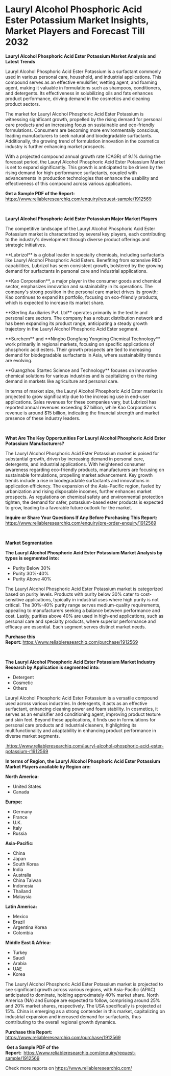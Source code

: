 <p><h1>Lauryl Alcohol Phosphoric Acid Ester Potassium Market Insights, Market Players and Forecast Till 2032</h1></p><p><strong>Lauryl Alcohol Phosphoric Acid Ester Potassium Market Analysis and Latest Trends</strong></p>
<p><p>Lauryl Alcohol Phosphoric Acid Ester Potassium is a surfactant commonly used in various personal care, household, and industrial applications. This compound serves as an effective emulsifier, wetting agent, and foaming agent, making it valuable in formulations such as shampoos, conditioners, and detergents. Its effectiveness in solubilizing oils and fats enhances product performance, driving demand in the cosmetics and cleaning product sectors.</p><p>The market for Lauryl Alcohol Phosphoric Acid Ester Potassium is witnessing significant growth, propelled by the rising demand for personal care products and an increasing focus on sustainable and eco-friendly formulations. Consumers are becoming more environmentally conscious, leading manufacturers to seek natural and biodegradable surfactants. Additionally, the growing trend of formulation innovation in the cosmetics industry is further enhancing market prospects. </p><p>With a projected compound annual growth rate (CAGR) of 9.1% during the forecast period, the Lauryl Alcohol Phosphoric Acid Ester Potassium Market is set to expand significantly. This growth is anticipated to be driven by the rising demand for high-performance surfactants, coupled with advancements in production technologies that enhance the usability and effectiveness of this compound across various applications.</p></p>
<p><strong>Get a Sample PDF of the Report:&nbsp;</strong> <a href="https://www.reliableresearchiq.com/enquiry/request-sample/1912569?utm_campaign=3262&utm_medium=2&utm_source=Github&utm_content=ia&utm_term=03042025&utm_id=lauryl-alcohol-phosphoric-acid-ester-potassium">https://www.reliableresearchiq.com/enquiry/request-sample/1912569</a></p>
<p>&nbsp;</p>
<p><strong>Lauryl Alcohol Phosphoric Acid Ester Potassium Major Market Players</strong></p>
<p><p>The competitive landscape of the Lauryl Alcohol Phosphoric Acid Ester Potassium market is characterized by several key players, each contributing to the industry's development through diverse product offerings and strategic initiatives. </p><p>**Lubrizol** is a global leader in specialty chemicals, including surfactants like Lauryl Alcohol Phosphoric Acid Esters. Benefiting from extensive R&D capabilities, Lubrizol has seen consistent growth, bolstered by the growing demand for surfactants in personal care and industrial applications. </p><p>**Kao Corporation**, a major player in the consumer goods and chemical sector, emphasizes innovation and sustainability in its operations. The company's strong position in the personal care market drives its growth; Kao continues to expand its portfolio, focusing on eco-friendly products, which is expected to increase its market share.</p><p>**Sterling Auxiliaries Pvt. Ltd** operates primarily in the textile and personal care sectors. The company has a robust distribution network and has been expanding its product range, anticipating a steady growth trajectory in the Lauryl Alcohol Phosphoric Acid Ester segment.</p><p>**Surchem** and **Ningbo Dongfang Yongning Chemical Technology** work primarily in regional markets, focusing on specific applications of phosphoric acid esters. Their growth prospects are tied to increasing demand for biodegradable surfactants in Asia, where sustainability trends are evolving.</p><p>**Guangzhou Startec Science and Technology** focuses on innovative chemical solutions for various industries and is capitalizing on the rising demand in markets like agriculture and personal care.</p><p>In terms of market size, the Lauryl Alcohol Phosphoric Acid Ester market is projected to grow significantly due to the increasing use in end-user applications. Sales revenues for these companies vary, but Lubrizol has reported annual revenues exceeding $7 billion, while Kao Corporation's revenue is around $15 billion, indicating the financial strength and market presence of these industry leaders.</p></p>
<p>&nbsp;</p>
<p><strong>What Are The Key Opportunities For Lauryl Alcohol Phosphoric Acid Ester Potassium Manufacturers?</strong></p>
<p><p>The Lauryl Alcohol Phosphoric Acid Ester Potassium market is poised for substantial growth, driven by increasing demand in personal care, detergents, and industrial applications. With heightened consumer awareness regarding eco-friendly products, manufacturers are focusing on sustainable formulations, propelling market advancement. Key growth trends include a rise in biodegradable surfactants and innovations in application efficiency. The expansion of the Asia-Pacific region, fueled by urbanization and rising disposable incomes, further enhances market prospects. As regulations on chemical safety and environmental protection tighten, the demand for safer, potassium-based ester products is expected to grow, leading to a favorable future outlook for the market.</p></p>
<p><strong>Inquire or Share Your Questions If Any Before Purchasing This Report:</strong> <a href="https://www.reliableresearchiq.com/enquiry/pre-order-enquiry/1912569?utm_campaign=3262&utm_medium=2&utm_source=Github&utm_content=ia&utm_term=03042025&utm_id=lauryl-alcohol-phosphoric-acid-ester-potassium">https://www.reliableresearchiq.com/enquiry/pre-order-enquiry/1912569</a></p>
<p>&nbsp;</p>
<p><strong>Market Segmentation</strong></p>
<p><strong>The Lauryl Alcohol Phosphoric Acid Ester Potassium Market Analysis by types is segmented into:</strong></p>
<p><ul><li>Purity Below 30%</li><li>Purity 30%-40%</li><li>Purity Above 40%</li></ul></p>
<p><p>The Lauryl Alcohol Phosphoric Acid Ester Potassium market is categorized based on purity levels. Products with purity below 30% cater to cost-sensitive applications, typically in industrial uses where high purity is not critical. The 30%-40% purity range serves medium-quality requirements, appealing to manufacturers seeking a balance between performance and cost. Lastly, purities above 40% are used in high-end applications, such as personal care and specialty products, where superior performance and efficacy are essential. Each segment serves distinct market needs.</p></p>
<p><strong>Purchase this Report:&nbsp;</strong><a href="https://www.reliableresearchiq.com/purchase/1912569?utm_campaign=3262&utm_medium=2&utm_source=Github&utm_content=ia&utm_term=03042025&utm_id=lauryl-alcohol-phosphoric-acid-ester-potassium">https://www.reliableresearchiq.com/purchase/1912569</a></p>
<p>&nbsp;</p>
<p><strong>The Lauryl Alcohol Phosphoric Acid Ester Potassium Market Industry Research by Application is segmented into:</strong></p>
<p><ul><li>Detergent</li><li>Cosmetic</li><li>Others</li></ul></p>
<p><p>Lauryl Alcohol Phosphoric Acid Ester Potassium is a versatile compound used across various industries. In detergents, it acts as an effective surfactant, enhancing cleaning power and foam stability. In cosmetics, it serves as an emulsifier and conditioning agent, improving product texture and skin feel. Beyond these applications, it finds use in formulations for personal care products and industrial cleaners, highlighting its multifunctionality and adaptability in enhancing product performance in diverse market segments.</p></p>
<p><a href="https://www.reliableresearchiq.com/lauryl-alcohol-phosphoric-acid-ester-potassium-r1912569?utm_campaign=3262&utm_medium=2&utm_source=Github&utm_content=ia&utm_term=03042025&utm_id=lauryl-alcohol-phosphoric-acid-ester-potassium">&nbsp;https://www.reliableresearchiq.com/lauryl-alcohol-phosphoric-acid-ester-potassium-r1912569</a></p>
<p><strong>In terms of Region, the Lauryl Alcohol Phosphoric Acid Ester Potassium Market Players available by Region are:</strong></p>
<p>
    <p> <strong> North America: </strong>
        <ul>
            <li>United States</li>
            <li>Canada</li>
        </ul>
        </p> 
    <p> <strong> Europe: </strong>
        <ul>
            <li>Germany</li>
            <li>France</li>
            <li>U.K.</li>
            <li>Italy</li>
            <li>Russia</li>
        </ul>
        </p> 
    <p> <strong> Asia-Pacific: </strong>
        <ul>
            <li>China</li>
            <li>Japan</li>
            <li>South Korea</li>
            <li>India</li>
            <li>Australia</li>
            <li>China Taiwan</li>
            <li>Indonesia</li>
            <li>Thailand</li>
            <li>Malaysia</li>
        </ul>
        </p> 
    <p> <strong> Latin America: </strong>
        <ul>
            <li>Mexico</li>
            <li>Brazil</li>
            <li>Argentina Korea</li>
            <li>Colombia</li>
        </ul>
        </p> 
    <p> <strong> Middle East & Africa: </strong>
        <ul>
            <li>Turkey</li>
            <li>Saudi</li>
            <li>Arabia</li>
            <li>UAE</li>
            <li>Korea</li>
        </ul>
    </p>
    </p>
<p><p>The Lauryl Alcohol Phosphoric Acid Ester Potassium market is projected to see significant growth across various regions, with Asia-Pacific (APAC) anticipated to dominate, holding approximately 40% market share. North America (NA) and Europe are expected to follow, comprising around 25% and 20% market shares, respectively. The USA specifically is projected at 15%. China is emerging as a strong contender in this market, capitalizing on industrial expansion and increased demand for surfactants, thus contributing to the overall regional growth dynamics.</p></p>
<p><strong>Purchase this Report: </strong><a href="https://www.reliableresearchiq.com/purchase/1912569?utm_campaign=3262&utm_medium=2&utm_source=Github&utm_content=ia&utm_term=03042025&utm_id=lauryl-alcohol-phosphoric-acid-ester-potassium">https://www.reliableresearchiq.com/purchase/1912569</a></p>
<p>&nbsp;<strong>Get a Sample PDF of the Report:&nbsp;&nbsp;</strong><a href="https://www.reliableresearchiq.com/enquiry/request-sample/1912569?utm_campaign=3262&utm_medium=2&utm_source=Github&utm_content=ia&utm_term=03042025&utm_id=lauryl-alcohol-phosphoric-acid-ester-potassium">https://www.reliableresearchiq.com/enquiry/request-sample/1912569</a></p>
<p><strong></strong></p>
<p>Check more reports on <a href="https://www.reliableresearchiq.com/?utm_campaign=3262&utm_medium=2&utm_source=Github&utm_content=ia&utm_term=03042025&utm_id=lauryl-alcohol-phosphoric-acid-ester-potassium">https://www.reliableresearchiq.com/</a></p>
